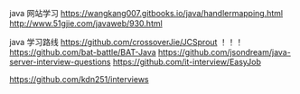 java 网站学习
https://wangkang007.gitbooks.io/java/handlermapping.html
http://www.51gjie.com/javaweb/930.html


java 学习路线
https://github.com/crossoverJie/JCSprout ！！！
https://github.com/bat-battle/BAT-Java
https://github.com/jsondream/java-server-interview-questions
https://github.com/it-interview/EasyJob


https://github.com/kdn251/interviews